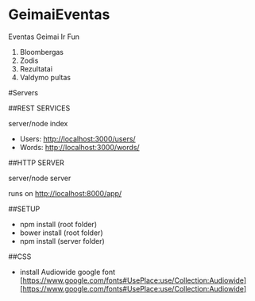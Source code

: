 # GeimaiEventas
Eventas Geimai Ir Fun

1. Bloombergas
2. Zodis
3. Rezultatai
4. Valdymo pultas

#Servers

##REST SERVICES

server/node index

* Users: [http://localhost:3000/users/](http://localhost:3000/users/)
* Words: [http://localhost:3000/words/](http://localhost:3000/users/)

##HTTP SERVER

server/node server

runs on [http://localhost:8000/app/](http://localhost:3000/users/)

##SETUP

* npm install (root folder)
* bower install (root folder)
* npm install (server folder)

##CSS
* install Audiowide google font [https://www.google.com/fonts#UsePlace:use/Collection:Audiowide][https://www.google.com/fonts#UsePlace:use/Collection:Audiowide]
